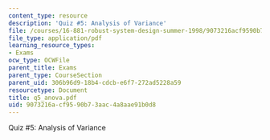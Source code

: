 ```yaml
---
content_type: resource
description: 'Quiz #5: Analysis of Variance'
file: /courses/16-881-robust-system-design-summer-1998/9073216acf9590b73aac4a8aae91b0d8_q5_anova.pdf
file_type: application/pdf
learning_resource_types:
- Exams
ocw_type: OCWFile
parent_title: Exams
parent_type: CourseSection
parent_uid: 306b96d9-18b4-cdcb-e6f7-272ad5228a59
resourcetype: Document
title: q5_anova.pdf
uid: 9073216a-cf95-90b7-3aac-4a8aae91b0d8
---
```

Quiz #5: Analysis of Variance

